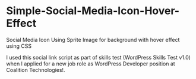 # Simple-Social-Media-Icon-Hover-Effect
Social Media Icon Using Sprite Image for background with hover effect using CSS

I used this social link script as part of skills test (WordPress Skills Test v1.0) when I applied 
for a new job role as WordPress Developer position at Coalition Technologies!.
